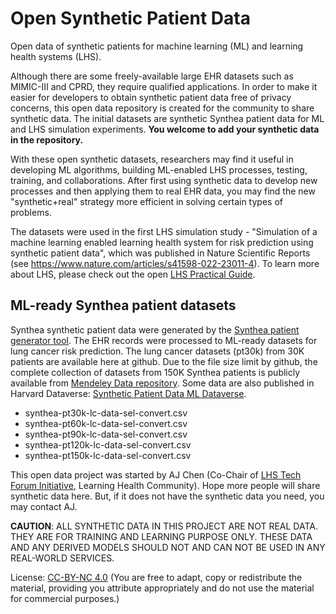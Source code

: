 # Open Synthetic Patient Data
Open data of synthetic patients for machine learning (ML) and learning health systems (LHS).

Although there are some freely-available large EHR datasets such as MIMIC-III and CPRD, they require qualified applications. In order to make it easier for developers to obtain synthetic patient data free of privacy concerns, this open data repository is created for the community to share synthetic data. The initial datasets are synthetic Synthea patient data for ML and LHS simulation experiments. **You welcome to add your synthetic data in the repository.**

With these open synthetic datasets, researchers may find it useful in developing ML algorithms, building ML-enabled LHS processes, testing, training, and collaborations. After first using synthetic data to develop new processes and then applying them to real EHR data, you may find the new "synthetic+real" strategy more efficient in solving certain types of problems. 

The datasets were used in the first LHS simulation study - "Simulation of a machine learning enabled learning health system for risk prediction using synthetic patient data", which was published in Nature Scientific Reports (see https://www.nature.com/articles/s41598-022-23011-4). 
To learn more about LHS, please check out the open [LHS Practical Guide](https://github.com/lhs-open/lhs-guide).

## ML-ready Synthea patient datasets

Synthea synthetic patient data were generated by the [Synthea patient generator tool](https://github.com/synthetichealth/synthea). The EHR records were processed to ML-ready datasets for lung cancer risk prediction. The lung cancer datasets (pt30k) from 30K patients are available here at github. Due to the file size limit by github, the complete collection of datasets from 150K Synthea patients is publicly available from [Mendeley Data repository](https://data.mendeley.com/datasets/b24cb4nn8h/1). Some data are also published in Harvard Dataverse: [Synthetic Patient Data ML Dataverse](https://dataverse.harvard.edu/dataverse/synthetic-patient-ml).

  - synthea-pt30k-lc-data-sel-convert.csv
  - synthea-pt60k-lc-data-sel-convert.csv
  - synthea-pt90k-lc-data-sel-convert.csv
  - synthea-pt120k-lc-data-sel-convert.csv
  - synthea-pt150k-lc-data-sel-convert.csv

This open data project was started by AJ Chen (Co-Chair of [LHS Tech Forum Initiative](https://www.learninghealth.org/2020-lhs-technology-forum), Learning Health Community). Hope more people will share synthetic data here. But, if it does not have the synthetic data you need, you may contact AJ.   

**CAUTION**: ALL SYNTHETIC DATA IN THIS PROJECT ARE NOT REAL DATA. THEY ARE FOR TRAINING AND LEARNING PURPOSE ONLY. THESE DATA AND ANY DERIVED MODELS SHOULD NOT AND CAN NOT BE USED IN ANY REAL-WORLD SERVICES. 

License: [CC-BY-NC 4.0](https://creativecommons.org/licenses/by-nc/4.0/) (You are free to adapt, copy or redistribute the material, providing you attribute appropriately and do not use the material for commercial purposes.)
